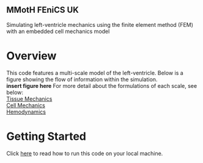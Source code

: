## MMotH FEniCS UK

Simulating left-ventricle mechanics using the finite element method (FEM) with an embedded cell mechanics model



# Overview  
This code features a multi-scale model of the left-ventricle. Below is a figure showing the flow of information within the simulation.  
**insert figure here**
For more detail about the formulations of each scale, see below:  
  [Tissue Mechanics](/pages/overview_of_models/tissue_mechanics.md)  
  [Cell Mechanics](/pages/overview_of_models/cell_mechanics.md)  
  [Hemodynamics](/pages/overview_of_models/hemodynamics.md)  

# Getting Started  
Click [here](/pages/getting_started.md) to read how to run this code on your local machine.
